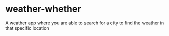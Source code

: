 # weather-whether

A weather app where you are able to search for a city to find the weather in that specific location